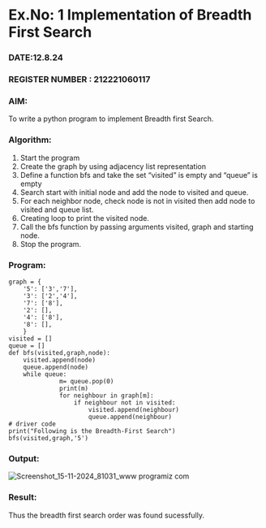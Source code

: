 # Ex.No: 1  Implementation of Breadth First Search 
### DATE:12.8.24                                                                     
### REGISTER NUMBER : 212221060117
### AIM: 
To write a python program to implement Breadth first Search. 
### Algorithm:
1. Start the program
2. Create the graph by using adjacency list representation
3. Define a function bfs and take the set “visited” is empty and “queue” is empty
4. Search start with initial node and add the node to visited and queue.
5. For each neighbor node, check node is not in visited then add node to visited and queue list.
6.  Creating loop to print the visited node.
7.   Call the bfs function by passing arguments visited, graph and starting node.
8.   Stop the program.
### Program:
```
graph = {
    '5': ['3','7'],
    '3': ['2','4'],
    '7': ['8'],
    '2': [],
    '4': ['8'],
    '8': [],
    }
visited = []
queue = []
def bfs(visited,graph,node):
    visited.append(node)
    queue.append(node)
    while queue:
              m= queue.pop(0)
              print(m)
              for neighbour in graph[m]:
                  if neighbour not in visited:
                      visited.append(neighbour)
                      queue.append(neighbour)
# driver code
print("Following is the Breadth-First Search")
bfs(visited,graph,'5')
```

### Output:

![Screenshot_15-11-2024_81031_www programiz com](https://github.com/user-attachments/assets/b79571f8-7e46-4d90-998b-1048bad39205)





### Result:
Thus the breadth first search order was found sucessfully.
